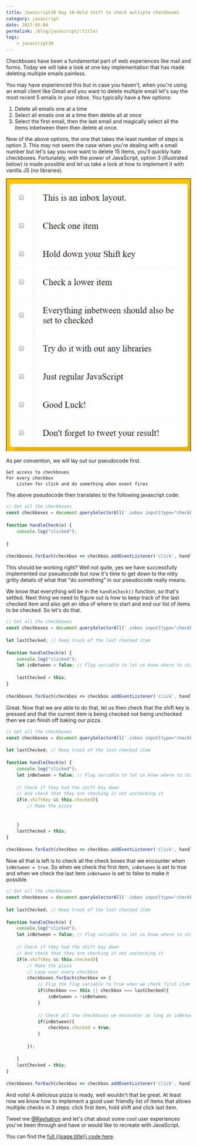 ```yaml
--- 
title: Javascript30 Day 10-Hold shift to check multiple checkboxes
category: javascript
date: 2017-05-04
permalink: /blog/javascript/:title/
tags: 
    - javascript30
---
```


Checkboxes have been a fundamental part of web experiences like mail and forms. Today we will take a look at one key implementation that has made deleting multiple emails painless.
<!--more-->

You may have experienced this but in case you haven't, when you're using an email client like Gmail and you want to delete multiple email let's say the most recent 5 emails in your inbox. You typically have a few options: 

1. Delete all emails one at a time
2. Select all emails one at a time then delete all at once
3. Select the first email, then the last email and magically select all the items inbetween them then delete at once.

Now of the above options, the one that takes the least number of steps is option 3. This may not seem the case when you're dealing with a small number but let's say you now want to delete 15 items, you'll quickly hate checkboxes. Fortunately, with the power of JavaScript, option 3 (illustrated below) is made possible and let us take a look at how to implement it with vanilla JS (no libraries). 

<div class="text-center"><img src="/images/blog/javascript30/day-10.gif" alt="Javascript30 Day-10" title="Javascript30 Day-10"/></div>

As per convention, we will lay out our pseudocode first. 

```
Get access to checkboxes
For every checkbox
    Listen for click and do something when event fires
```
The above pseudocode then translates to the following javascript code:

```javascript
// Get all the checkboxes 
const checkboxes = document.querySelectorAll('.inbox input[type="checkbox"]');

function handleCheck(e) {
    console.log("clicked");

}

checkboxes.forEach(checkbox => checkbox.addEventListener('click', handleCheck));
```
This should be working right? Well not quite, yes we have successfully implemented our pseudocode but now it's time to get down to the nitty gritty details
of what that "do something" in our pseudocode really means. 

We know that everything will be in the `handleCheck()` function, so that's settled. Next thing we need to figure out is how to keep track of the last checked item and also get an idea of where to start and end our list of items to be checked. So let's do that.

```javascript
// Get all the checkboxes 
const checkboxes = document.querySelectorAll('.inbox input[type="checkbox"]');

let lastChecked; // Keep track of the last checked item

function handleCheck(e) {
    console.log("clicked");
    let inBetween = false; // Flag variable to let us know where to start checking and where to stop

    lastChecked = this;
}

checkboxes.forEach(checkbox => checkbox.addEventListener('click', handleCheck));
```
Great. Now that we are able to do that, let us then check that the shift key is pressed and that the current item is being checked not being unchecked then we can finish off baking our pizza.

```javascript
// Get all the checkboxes 
const checkboxes = document.querySelectorAll('.inbox input[type="checkbox"]');

let lastChecked; // Keep track of the last checked item

function handleCheck(e) {
    console.log("clicked");
    let inBetween = false; // Flag variable to let us know where to start checking and where to stop

    // Check if they had the shift key down 
    // And check that they are checking it not unchecking it
    if(e.shiftKey && this.checked){
        // Make the pizza 

        
    }
    lastChecked = this;
}

checkboxes.forEach(checkbox => checkbox.addEventListener('click', handleCheck));
```
Now all that is left is to check all the check boxes that we encounter when `inBetween = true`. So when we check the first item, `inBetween` is set to true and when we check the last item `inBetween` is set to false to make it possible.

```javascript
// Get all the checkboxes 
const checkboxes = document.querySelectorAll('.inbox input[type="checkbox"]');

let lastChecked; // Keep track of the last checked item

function handleCheck(e) {
    console.log("clicked");
    let inBetween = false; // Flag variable to let us know where to start checking and where to stop

    // Check if they had the shift key down 
    // And check that they are checking it not unchecking it
    if(e.shiftKey && this.checked){
        // Make the pizza 
        // Loop over every checkbox
        checkboxes.forEach(checkbox => {
            // Flip the flag variable to true when we check first item then to false when we check the last item
            if(checkbox === this || checkbox === lastChecked){
                inBetween = !inBetween;
            }

            // Check all the checkboxes we encounter as long as inBetween is true
            if(inBetween){
                checkbox.checked = true;
            }

        });
        
    }
    lastChecked = this;
}

checkboxes.forEach(checkbox => checkbox.addEventListener('click', handleCheck));
```

And voila! A delicious pizza is ready, well wouldn't that be great. At least now we know how to implement a good user friendly list of items that allows multiple checks in 3 steps: click first item, hold shift and click last item.

Tweet me <a href="https://twitter.com/{{site.twitter_username}}" target="_blank" title="Rayhatron Web developer twitter">@Rayhatron</a> and let's chat about some cool user experiences you've been through and have or would like to recreate with JavaScript.

You can find the <a href="https://github.com/Rayhatron/Exploring-Javascript/tree/master/10%20-%20Hold%20shift%20to%20check%20multiple%20checkboxes" target="_blank" title="{{page.title}} Github repo">full {{page.title}} code here</a>.
